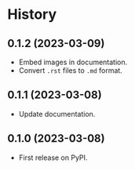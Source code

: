 # History

## 0.1.2 (2023-03-09)

-   Embed images in documentation.
-   Convert `.rst` files to `.md` format.

## 0.1.1 (2023-03-08)

-   Update documentation.

## 0.1.0 (2023-03-08)

-   First release on PyPI.
